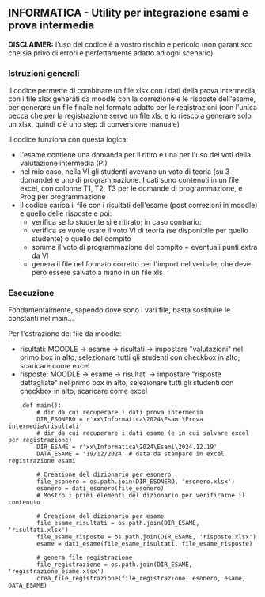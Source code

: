 ## INFORMATICA - Utility per integrazione esami e prova intermedia

**DISCLAIMER:** l'uso del codice è a vostro rischio e pericolo (non garantisco che sia privo di errori e perfettamente adatto ad ogni scenario)



### Istruzioni generali

Il codice permette di combinare un file xlsx con i dati della prova intermedia, con i file xlsx generati da moodle con la correzione e le risposte dell'esame, per generare un file finale nel formato adatto per le registrazioni (con l'unica pecca che per la registrazione serve un file xls, e io riesco a generare solo un xlsx, quindi c'è uno step di conversione manuale)

Il codice funziona con questa logica:

- l'esame contiene una domanda per il ritiro e una per l'uso dei voti della valutazione intermedia (PI)
- nel mio caso, nella VI gli studenti avevano un voto di teoria (su 3 domande) e uno di programmazione. I dati sono contenuti in un file excel, con colonne T1, T2, T3 per le domande di programmazione, e Prog per programmazione
- il codice carica il file con i risultati dell'esame (post correzioni in moodle) e quello delle risposte e poi:
  - verifica se lo studente si è ritirato; in caso contrario:
  - verifica se vuole usare il voto VI di teoria (se disponibile per quello studente) o quello del compito
  - somma il voto di programmazione del compito + eventuali punti extra da VI
  - genera il file nel formato corretto per l'import nel verbale, che deve però essere salvato a mano in un file xls

### Esecuzione

Fondamentalmente, sapendo dove sono i vari file, basta sostituire le constanti nel main...

Per l'estrazione dei file da moodle:

- risultati: MOODLE -> esame -> risultati -> impostare "valutazioni" nel primo box in alto, selezionare tutti gli studenti con checkbox in alto, scaricare come excel
- risposte: MOODLE -> esame -> risultati -> impostare "risposte dettagliate" nel primo box in alto, selezionare tutti gli studenti con checkbox in alto, scaricare come excel

```
    def main():
        # dir da cui recuperare i dati prova intermedia
        DIR_ESONERO = r'xx\Informatica\2024\Esami\Prova intermedia\risultati'
        # dir da cui recuperare i dati esame (e in cui salvare excel per registrazione)
        DIR_ESAME = r'xx\Informatica\2024\Esami\2024.12.19'
        DATA_ESAME = '19/12/2024' # data da stampare in excel registrazione esami
    
        # Creazione del dizionario per esonero
        file_esonero = os.path.join(DIR_ESONERO, 'esonero.xlsx')
        esonero = dati_esonero(file_esonero)
        # Mostro i primi elementi del dizionario per verificarne il contenuto
    
        # Creazione del dizionario per esame
        file_esame_risultati = os.path.join(DIR_ESAME, 'risultati.xlsx')
        file_esame_risposte = os.path.join(DIR_ESAME, 'risposte.xlsx')
        esame = dati_esame(file_esame_risultati, file_esame_risposte)
    
        # genera file registrazione
        file_registrazione = os.path.join(DIR_ESAME, 'registrazione_esame.xlsx')
        crea_file_registrazione(file_registrazione, esonero, esame, DATA_ESAME)
```